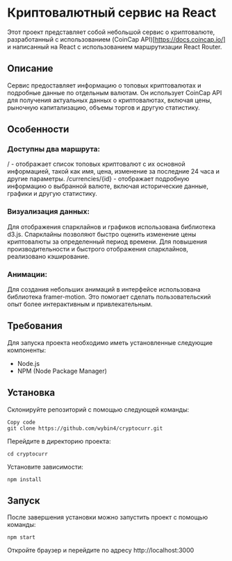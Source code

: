 # Криптовалютный сервис на React

Этот проект представляет собой небольшой сервис о криптовалюте, разработанный с использованием (CoinCap API)[https://docs.coincap.io/] и написанный на React с использованием маршрутизации React Router.

## Описание
Сервис предоставляет информацию о топовых криптовалютах и подробные данные по отдельным валютам. Он использует CoinCap API для получения актуальных данных о криптовалютах, включая цены, рыночную капитализацию, объемы торгов и другую статистику.

## Особенности
### Доступны два маршрута:

/ - отображает список топовых криптовалют с их основной информацией, такой как имя, цена, изменение за последние 24 часа и другие параметры.
/currencies/{id} - отображает подробную информацию о выбранной валюте, включая исторические данные, графики и другую статистику.
### Визуализация данных:

Для отображения спарклайнов и графиков использована библиотека d3.js. Спарклайны позволяют быстро оценить изменение цены криптовалюты за определенный период времени.
Для повышения производительности и быстрого отображения спарклайнов, реализовано кэширование.
### Анимации:

Для создания небольших анимаций в интерфейсе использована библиотека framer-motion. Это помогает сделать пользовательский опыт более интерактивным и привлекательным.
## Требования
Для запуска проекта необходимо иметь установленные следующие компоненты:

- Node.js
- NPM (Node Package Manager)
## Установка
Склонируйте репозиторий с помощью следующей команды:

```
Copy code
git clone https://github.com/wybin4/cryptocurr.git
```
Перейдите в директорию проекта:

```
cd cryptocurr
```
Установите зависимости:

```
npm install
```
## Запуск
После завершения установки можно запустить проект с помощью команды:

```
npm start
```
Откройте браузер и перейдите по адресу http://localhost:3000
